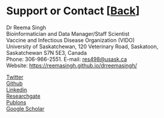 
# Support or Contact [[Back](../index.md)]

Dr Reema Singh <br/>
Bioinformatician and Data Manager/Staff Scientist <br/>
Vaccine and Infectious Disease Organization (VIDO)<br/>
University of Saskatchewan, 120 Veterinary Road, Saskatoon, Saskatchewan S7N 5E3, Canada <br/>
Phone: 306-966-2551. E-mail: res498@usask.ca <br/> 
Website: https://reemasingh.github.io/drreemasingh/ <br/>



[Twitter](https://twitter.com/reemasingh28)<br/>
[Github](https://reemasingh.github.io/)<br/>
[Linkedin](https://ca.linkedin.com/in/reema-singh-phd-30b03758)<br/>
[Researchgate](https://www.researchgate.net/profile/Reema-Singh-Phd)<br/>
[Publons](https://publons.com/wos-op/researcher/1443037/reema-singh-phd/)<br/>
[Google Scholar](https://scholar.google.co.in/citations?user=0EN4dUMAAAAJ&hl=en)<br/>
